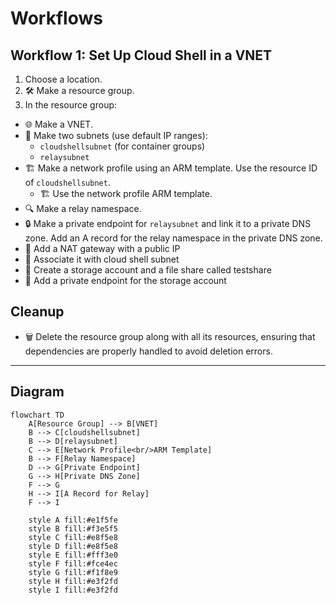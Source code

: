 # Workflows

## Workflow 1: Set Up Cloud Shell in a VNET

1. Choose a location.
2.  🛠️ Make a resource group.
3. In the resource group:
  - 🌐 Make a VNET.
  - 🧩 Make two subnets (use default IP ranges):
    - `cloudshellsubnet` (for container groups)
    - `relaysubnet`
  - 🏗️ Make a network profile using an ARM template. Use the resource ID of `cloudshellsubnet`.
    - 🏗️ Use the network profile ARM template.
  - 🔍 Make a relay namespace.
  - 🔒 Make a private endpoint for `relaysubnet` and link it to a private DNS zone. Add an A record for the relay namespace in the private DNS zone.
  - 📄 Add a NAT gateway with a public IP
  - 🧩 Associate it with cloud shell subnet
  - 🏦 Create a storage account and a file share called testshare
  - 🔐 Add a private endpoint for the storage account

## Cleanup

- 🗑️ Delete the resource group along with all its resources, ensuring that dependencies are properly handled to avoid deletion errors.

---

## Diagram

```mermaid
flowchart TD
    A[Resource Group] --> B[VNET]
    B --> C[cloudshellsubnet]
    B --> D[relaysubnet]
    C --> E[Network Profile<br/>ARM Template]
    B --> F[Relay Namespace]
    D --> G[Private Endpoint]
    G --> H[Private DNS Zone]
    F --> G
    H --> I[A Record for Relay]
    F --> I
    
    style A fill:#e1f5fe
    style B fill:#f3e5f5
    style C fill:#e8f5e8
    style D fill:#e8f5e8
    style E fill:#fff3e0
    style F fill:#fce4ec
    style G fill:#f1f8e9
    style H fill:#e3f2fd
    style I fill:#e3f2fd
```
